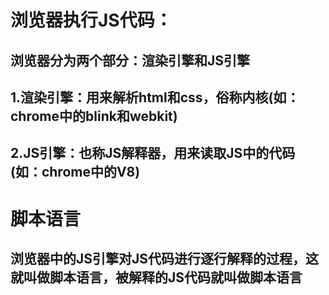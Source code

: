 # 浏览器执行JS代码：

## 浏览器分为两个部分：渲染引擎和JS引擎

## 1.渲染引擎：用来解析html和css，俗称内核(如：chrome中的blink和webkit)

## 2.JS引擎：也称JS解释器，用来读取JS中的代码(如：chrome中的V8)

# 脚本语言

## 浏览器中的JS引擎对JS代码进行逐行解释的过程，这就叫做脚本语言，被解释的JS代码就叫做脚本语言